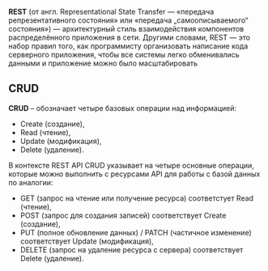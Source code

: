 **REST** (от англ. Representational State Transfer — «передача репрезентативного состояния» или «передача „самоописываемого“ состояния») — архитектурный стиль взаимодействия компонентов распределённого приложения в сети. Другими словами, REST — это набор правил того, как программисту организовать написание кода серверного приложения, чтобы все системы легко обменивались данными и приложение можно было масштабировать

## CRUD

**CRUD**  – обозначает четыре базовых операции над информацией:
- Create (создание),
- Read (чтение), 
- Update (модификация),
- Delete (удаление).  

В контексте REST API CRUD указывает на четыре основные операции, которые можно выполнить с ресурсами API для работы с базой данных по аналогии: 

- GET (запрос на чтение или получение ресурса) соответстует Read (чтение), 
- POST (запрос для создания записей) соответствует Create (создание),
- PUT (полное обновление данных) / PATCH (частичное изменение) соответствует Update (модификация),
- DELETE (запрос на удаление ресурса с сервера) соответствует Delete (удаление).  

